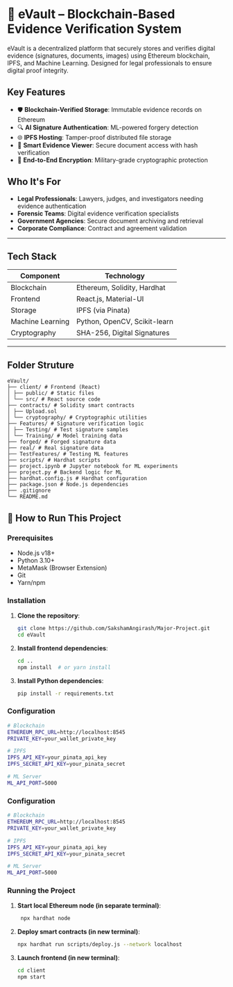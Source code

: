 # 🔐 eVault – Blockchain-Based Evidence Verification System

eVault is a decentralized platform that securely stores and verifies digital evidence (signatures, documents, images) using Ethereum blockchain, IPFS, and Machine Learning. Designed for legal professionals to ensure digital proof integrity.

## Key Features

- 🛡️ **Blockchain-Verified Storage**: Immutable evidence records on Ethereum
- 🔍 **AI Signature Authentication**: ML-powered forgery detection 
- 🌐 **IPFS Hosting**: Tamper-proof distributed file storage
- 📄 **Smart Evidence Viewer**: Secure document access with hash verification
- 🔐 **End-to-End Encryption**: Military-grade cryptographic protection

## Who It's For

- **Legal Professionals**: Lawyers, judges, and investigators needing evidence authentication
- **Forensic Teams**: Digital evidence verification specialists
- **Government Agencies**: Secure document archiving and retrieval
- **Corporate Compliance**: Contract and agreement validation

---

## Tech Stack

| Component          | Technology                          |
|--------------------|-------------------------------------|
| Blockchain         | Ethereum, Solidity, Hardhat         |
| Frontend           | React.js, Material-UI               |
| Storage            | IPFS (via Pinata)                   |
| Machine Learning   | Python, OpenCV, Scikit-learn        |
| Cryptography       | SHA-256, Digital Signatures         |

---

## Folder Struture 
```
eVault/
├── client/ # Frontend (React)
│ ├── public/ # Static files
│ └── src/ # React source code
├── contracts/ # Solidity smart contracts
│ ├── Upload.sol
│ └── cryptography/ # Cryptographic utilities
├── Features/ # Signature verification logic
│ ├── Testing/ # Test signature samples
│ └── Training/ # Model training data
├── forged/ # Forged signature data
├── real/ # Real signature data
├── TestFeatures/ # Testing ML features
├── scripts/ # Hardhat scripts
├── project.ipynb # Jupyter notebook for ML experiments
├── project.py # Backend logic for ML
├── hardhat.config.js # Hardhat configuration
├── package.json # Node.js dependencies
├── .gitignore
└── README.md
```

## 🚀 How to Run This Project

### Prerequisites
- Node.js v18+
- Python 3.10+
- MetaMask (Browser Extension)
- Git
- Yarn/npm

### Installation

1. **Clone the repository**:
   ```bash
   git clone https://github.com/SakshamAngirash/Major-Project.git
   cd eVault
   ```
   
2. **Install frontend dependencies**:
   ```bash
   cd ..
   npm install  # or yarn install
   ```   

3. **Install Python dependencies**:
   ```bash
   pip install -r requirements.txt
   ```     

### Configuration

   ```bash
   # Blockchain
   ETHEREUM_RPC_URL=http://localhost:8545
   PRIVATE_KEY=your_wallet_private_key

   # IPFS
   IPFS_API_KEY=your_pinata_api_key
   IPFS_SECRET_API_KEY=your_pinata_secret

   # ML Server
   ML_API_PORT=5000
   ``` 

### Configuration

   ```bash
   # Blockchain
   ETHEREUM_RPC_URL=http://localhost:8545
   PRIVATE_KEY=your_wallet_private_key

   # IPFS
   IPFS_API_KEY=your_pinata_api_key
   IPFS_SECRET_API_KEY=your_pinata_secret

   # ML Server
   ML_API_PORT=5000
   ```            

### Running the Project

1. **Start local Ethereum node (in separate terminal)**:
   ```bash
    npx hardhat node
   ```
   
2. **Deploy smart contracts (in new terminal)**:
   ```bash
   npx hardhat run scripts/deploy.js --network localhost
   ```   

   
3. **Launch frontend (in new terminal)**:
   ```bash
   cd client
   npm start
   ```   
  
